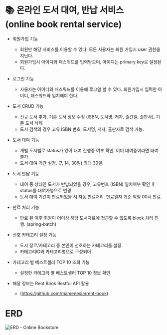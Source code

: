 # :books: 온라인 도서 대여, 반납 서비스 <br> (online book rental service)

* 회원가입 기능
  + 회원만 해당 서비스를 이용할 수 있다. 모든 사용자는 회원 가입시 user 권한을 지닌다.
  + 회원가입시 아이디와 패스워드를 입력받으며, 아이디는 primary key로 설정된다.

* 로그인 기능
  + 사용자는 아이디와 패스워드를 이용해 로그일 할 수 있다. 회원가입시 입력한 아이디, 패스워드와 일치해야 한다.

* 도서 CRUD 기능
  + 신규 도서 추가, 기존 도서 정보 수정 (ISBN, 도서명, 저자, 출간일, 출판사), 기존 도서 삭제
  + 도서 검색의 경우 고유 ISBN 번호, 도서명, 저자, 출판사로 검색 가능.

* 도서 대여 기능
  + 개별 도서별로 status가 있어 대여 진행중 여부 확인. 이미 대여중이라면 대여 불가.
  + 도서 대여 기간 설정. (7, 14, 30일) 최대 30일.

* 도서 반납 기능
  + 대여 중 상태인 도서가 반납되었을 경우, 고유번호 (ISBN) 일치여부 확인 후 status를 대여가능으로 변경
  + 도서 대여 기간이 만료되었을 시 자동 만료처리. 만료일자 기준 익일 00시 만료.

* 만료 처리 기능
  + 만료 된 이후 회원이 더이상 해당 도서자료에 접근할 수 없도록 block 처리 진행. (spring-batch)

* 선호 카테고리 설정 기능
  + 도서 장르/카테고리 중 본인이 선호하는 카테고리를 설정.
  + 카테고리ID와 카테고리명으로 구성되어

* 카테고리 별 베스트셀러 TOP 10 조회 기능
  + 설정한 카테고리 별 베스트셀러 TOP 10 정보 확인.
 
* 해당 정보는 Rent Book Restful API 활용
  + (https://github.com/mamenesia/rent-book)

 # ERD
 
![ERD - Online Bookstore](https://github.com/tldnjs0911/CodeRivewStudy/assets/129709961/0d903a2e-1593-42ab-a1b6-8b57501b1785)
